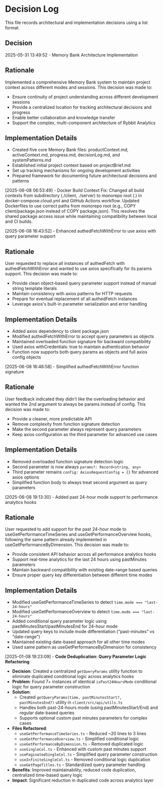# Decision Log

This file records architectural and implementation decisions using a list format.

## Decision

2025-05-31 13:49:52 - Memory Bank Architecture Implementation

## Rationale

Implemented a comprehensive Memory Bank system to maintain project context across different modes and sessions. This decision was made to:

- Ensure continuity of project understanding across different development sessions
- Provide a centralized location for tracking architectural decisions and progress
- Enable better collaboration and knowledge transfer
- Support the complex, multi-component architecture of Rybbit Analytics

## Implementation Details

- Created five core Memory Bank files: productContext.md, activeContext.md, progress.md, decisionLog.md, and systemPatterns.md
- Established initial project context based on projectBrief.md
- Set up tracking mechanisms for ongoing development activities
- Prepared framework for documenting future architectural decisions and patterns

[2025-06-08 06:53:49] - Docker Build Context Fix: Changed all build contexts from subdirectory (./client, ./server) to monorepo root (.) in docker-compose.cloud.yml and GitHub Actions workflow. Updated Dockerfiles to use correct paths from monorepo root (e.g., COPY client/package.json instead of COPY package.json). This resolves the shared package access issue while maintaining compatibility between local and CI builds.

[2025-06-08 16:43:52] - Enhanced authedFetchWithError to use axios with query parameter support

## Rationale

User requested to replace all instances of authedFetch with authedFetchWithError and wanted to use axios specifically for its params support. This decision was made to:

- Provide clean object-based query parameter support instead of manual string template literals
- Maintain consistency with axios patterns for HTTP requests
- Prepare for eventual replacement of all authedFetch instances
- Leverage axios's built-in parameter serialization and error handling

## Implementation Details

- Added axios dependency to client package.json
- Modified authedFetchWithError to accept query parameters as objects
- Maintained overloaded function signature for backward compatibility
- Used axios withCredentials: true to maintain authentication behavior
- Function now supports both query params as objects and full axios config objects

[2025-06-08 16:46:58] - Simplified authedFetchWithError function signature

## Rationale

User feedback indicated they didn't like the overloading behavior and wanted the 2nd argument to always be params instead of config. This decision was made to:

- Provide a cleaner, more predictable API
- Remove complexity from function signature detection
- Make the second parameter always represent query parameters
- Keep axios configuration as the third parameter for advanced use cases

## Implementation Details

- Removed overloaded function signature detection logic
- Second parameter is now always `params?: Record<string, any>`
- Third parameter remains `config: AxiosRequestConfig = {}` for advanced axios options
- Simplified function body to always treat second argument as query parameters

[2025-06-08 19:13:30] - Added past 24-hour mode support to performance analytics hooks

## Rationale

User requested to add support for the past 24-hour mode to useGetPerformanceTimeSeries and useGetPerformanceOverview hooks, following the same pattern already implemented in useGetPerformanceByDimension. This decision was made to:

- Provide consistent API behavior across all performance analytics hooks
- Support real-time analytics for the last 24 hours using pastMinutes parameters
- Maintain backward compatibility with existing date-range based queries
- Ensure proper query key differentiation between different time modes

## Implementation Details

- Modified useGetPerformanceTimeSeries to detect `time.mode === "last-24-hours"`
- Modified useGetPerformanceOverview to detect `time.mode === "last-24-hours"`
- Added conditional query parameter logic using pastMinutesStart/pastMinutesEnd for 24-hour mode
- Updated query keys to include mode differentiation ("past-minutes" vs "date-range")
- Maintained existing date-based approach for all other time modes
- Used same pattern as useGetPerformanceByDimension for consistency

[2025-01-08 19:23:09] - **Code Deduplication: Query Parameter Logic Refactoring**

- **Decision**: Created a centralized `getQueryParams` utility function to eliminate duplicated conditional logic across analytics hooks
- **Problem**: Found 7+ instances of identical `isPast24HoursMode` conditional logic for query parameter construction
- **Solution**:
  - Created `getQueryParams(time, pastMinutesStart?, pastMinutesEnd?)` utility in `client/src/api/utils.ts`
  - Handles both past-24-hours mode (using pastMinutesStart/End) and regular date-based queries
  - Supports optional custom past minutes parameters for complex cases
- **Files Refactored**:
  - `useGetPerformanceTimeSeries.ts` - Reduced ~20 lines to 3 lines
  - `useGetPerformanceOverview.ts` - Simplified conditional logic
  - `useGetPerformanceByDimension.ts` - Removed duplicated logic
  - `useSingleCol.ts` - Enhanced with custom past minutes support
  - `usePaginatedSingleCol.ts` - Simplified query parameter construction
  - `useInfiniteSingleCol.ts` - Removed conditional logic duplication
  - `useGetPageTitles.ts` - Standardized query parameter handling
- **Benefits**: Improved maintainability, reduced code duplication, centralized time-based query logic
- **Impact**: Significant reduction in duplicated code across analytics layer
